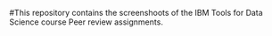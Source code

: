 #This repository contains the screenshoots of the IBM Tools for Data Science course Peer review assignments.
